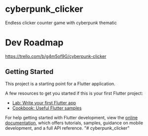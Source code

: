# cyberpunk_clicker

Endless clicker counter game with cyberpunk thematic

# Dev Roadmap
https://trello.com/b/g4m5of9G/cyberpunk-clicker

## Getting Started

This project is a starting point for a Flutter application.

A few resources to get you started if this is your first Flutter project:

- [Lab: Write your first Flutter app](https://docs.flutter.dev/get-started/codelab)
- [Cookbook: Useful Flutter samples](https://docs.flutter.dev/cookbook)

For help getting started with Flutter development, view the
[online documentation](https://docs.flutter.dev/), which offers tutorials,
samples, guidance on mobile development, and a full API reference.
"# cyberpunk_clicker" 
